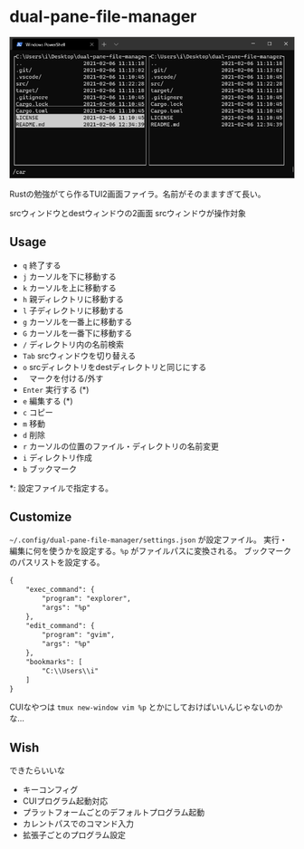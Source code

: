 # dual-pane-file-manager

![screenshot](docs/screenshot.png)

Rustの勉強がてら作るTUI2画面ファイラ。名前がそのまますぎて長い。

srcウィンドウとdestウィンドウの2画面
srcウィンドウが操作対象

## Usage

- `q` 終了する
- `j` カーソルを下に移動する
- `k` カーソルを上に移動する
- `h` 親ディレクトリに移動する
- `l` 子ディレクトリに移動する
- `g` カーソルを一番上に移動する
- `G` カーソルを一番下に移動する
- `/` ディレクトリ内の名前検索
- `Tab` srcウィンドウを切り替える
- `o` srcディレクトリをdestディレクトリと同じにする
- ` ` マークを付ける/外す
- `Enter` 実行する (*)
- `e` 編集する (*)
- `c` コピー
- `m` 移動
- `d` 削除
- `r` カーソルの位置のファイル・ディレクトリの名前変更
- `i` ディレクトリ作成
- `b` ブックマーク

*: 設定ファイルで指定する。

## Customize

`~/.config/dual-pane-file-manager/settings.json` が設定ファイル。
実行・編集に何を使うかを設定する。`%p` がファイルパスに変換される。
ブックマークのパスリストを設定する。

```
{
    "exec_command": {
        "program": "explorer",
        "args": "%p"
    },
    "edit_command": {
        "program": "gvim",
        "args": "%p"
    },
    "bookmarks": [
        "C:\\Users\\i"
    ]
}
```

CUIなやつは `tmux new-window vim %p` とかにしておけばいいんじゃないのかな…

## Wish

できたらいいな

- キーコンフィグ
- CUIプログラム起動対応
- プラットフォームごとのデフォルトプログラム起動
- カレントパスでのコマンド入力
- 拡張子ごとのプログラム設定
